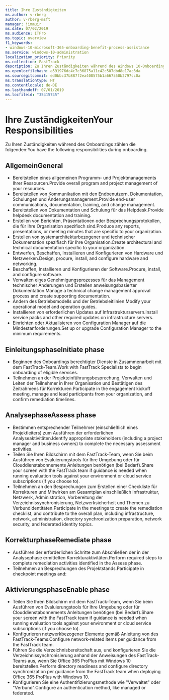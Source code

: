 ```yaml
---
title: Ihre Zuständigkeiten
ms.author: v-rberg
author: v-rberg-msft
manager: jimmuir
ms.date: 07/02/2019
ms.audience: ITPro
ms.topic: overview
f1_keywords:
- windows-10-microsoft-365-onboarding-benefit-process-assistance
ms.service: windows-10-administration
localization_priority: Priority
ms.collection: FastTrack
description: Zu Ihren Zuständigkeiten während des Windows 10-Onboardings zählen die folgenden.
ms.openlocfilehash: a591976dc4c7c36875a11c42c507dbd8e17ac3da
ms.sourcegitcommit: ed0bbc37b887f2ea408575b1a667550b2797cc0a
ms.translationtype: HT
ms.contentlocale: de-DE
ms.lasthandoff: 07/01/2019
ms.locfileid: "35415745"
---
```

# <a name="your-responsibilities"></a><span data-ttu-id="945c7-103">Ihre Zuständigkeiten</span><span class="sxs-lookup"><span data-stu-id="945c7-103">Your Responsibilities</span></span>

<span data-ttu-id="945c7-104">Zu Ihren Zuständigkeiten während des Onboardings zählen die folgenden:</span><span class="sxs-lookup"><span data-stu-id="945c7-104">You have the following responsibilities during onboarding.</span></span>

## <a name="general"></a><span data-ttu-id="945c7-105">Allgemein</span><span class="sxs-lookup"><span data-stu-id="945c7-105">General</span></span>

- <span data-ttu-id="945c7-106">Bereitstellen eines allgemeinen Programm- und Projektmanagements Ihrer Ressourcen.</span><span class="sxs-lookup"><span data-stu-id="945c7-106">Provide overall program and project management of your resources.</span></span>
- <span data-ttu-id="945c7-107">Bereitstellen von Kommunikation mit den Endbenutzern, Dokumentation, Schulungen und Änderungsmanagement.</span><span class="sxs-lookup"><span data-stu-id="945c7-107">Provide end-user communications, documentation, training, and change management.</span></span>
- <span data-ttu-id="945c7-108">Bereitstellen von Dokumentation und Schulung für das Helpdesk.</span><span class="sxs-lookup"><span data-stu-id="945c7-108">Provide helpdesk documentation and training.</span></span>
- <span data-ttu-id="945c7-109">Erstellen von Berichten, Präsentationen oder Besprechungsprotokollen, die für Ihre Organisation spezifisch sind.</span><span class="sxs-lookup"><span data-stu-id="945c7-109">Produce any reports, presentations, or meeting minutes that are specific to your organization.</span></span>
- <span data-ttu-id="945c7-110">Erstellen von systemarchitekturbezogener und technischer Dokumentation spezifisch für Ihre Organisation.</span><span class="sxs-lookup"><span data-stu-id="945c7-110">Create architectural and technical documentation specific to your organization.</span></span>
- <span data-ttu-id="945c7-111">Entwerfen, Beschaffen, Installieren und Konfigurieren von Hardware und Netzwerken.</span><span class="sxs-lookup"><span data-stu-id="945c7-111">Design, procure, install, and configure hardware and networking.</span></span>
- <span data-ttu-id="945c7-112">Beschaffen, Installieren und Konfigurieren der Software.</span><span class="sxs-lookup"><span data-stu-id="945c7-112">Procure, install, and configure software.</span></span>
- <span data-ttu-id="945c7-113">Verwalten eines Genehmigungsprozesses für das Management technischer Änderungen und Erstellen anweisungsbasierter Dokumentation.</span><span class="sxs-lookup"><span data-stu-id="945c7-113">Manage a technical change management approval process and create supporting documentation.</span></span>
- <span data-ttu-id="945c7-114">Ändern des Betriebsmodells und der Betriebsleitlinien.</span><span class="sxs-lookup"><span data-stu-id="945c7-114">Modify your operational model and operation guides.</span></span>
- <span data-ttu-id="945c7-115">Installieren von erforderlichen Updates auf Infrastrukturservern.</span><span class="sxs-lookup"><span data-stu-id="945c7-115">Install service packs and other required updates on infrastructure servers.</span></span>
- <span data-ttu-id="945c7-116">Einrichten oder Aktualisieren von Configuration Manager auf die Mindestanforderungen.</span><span class="sxs-lookup"><span data-stu-id="945c7-116">Set up or upgrade Configuration Manager to the minimum requirements.</span></span>

## <a name="initiate-phase"></a><span data-ttu-id="945c7-117">Einleitungsphase</span><span class="sxs-lookup"><span data-stu-id="945c7-117">Initiate phase</span></span>

- <span data-ttu-id="945c7-118">Beginnen des Onboardings berechtigter Dienste in Zusammenarbeit mit dem FastTrack-Team.</span><span class="sxs-lookup"><span data-stu-id="945c7-118">Work with FastTrack Specialists to begin onboarding of eligible services.</span></span>
- <span data-ttu-id="945c7-119">Teilnehmen an der Projekteinführungsbesprechung, Verwalten und Leiten der Teilnehmer in Ihrer Organisation und Bestätigen des Zeitrahmens für Korrekturen.</span><span class="sxs-lookup"><span data-stu-id="945c7-119">Participate in the engagement kickoff meeting, manage and lead participants from your organization, and confirm remediation timelines.</span></span>

## <a name="assess-phase"></a><span data-ttu-id="945c7-120">Analysephase</span><span class="sxs-lookup"><span data-stu-id="945c7-120">Assess phase</span></span>

- <span data-ttu-id="945c7-121">Bestimmen entsprechender Teilnehmer (einschließlich eines Projektleiters) zum Ausführen der erforderlichen Analyseaktivitäten.</span><span class="sxs-lookup"><span data-stu-id="945c7-121">Identify appropriate stakeholders (including a project manager and business owners) to complete the necessary assessment activities.</span></span>
- <span data-ttu-id="945c7-122">Teilen Sie Ihren Bildschirm mit dem FastTrack-Team, wenn Sie beim Ausführen von Evaluierungstools für Ihre Umgebung oder für Clouddienstabonnements Anleitungen benötigen (bei Bedarf).</span><span class="sxs-lookup"><span data-stu-id="945c7-122">Share your screen with the FastTrack team if guidance is needed when running evaluation tools against your environment or cloud service subscriptions (if you choose to).</span></span>
- <span data-ttu-id="945c7-123">Teilnehmen an den Besprechungen zum Erstellen einer Checkliste für Korrekturen und Mitwirken am Gesamtplan einschließlich Infrastruktur, Netzwerk, Administration, Vorbereitung der Verzeichnissynchronisierung, Netzwerksicherheit und Themen zu Verbundidentitäten.</span><span class="sxs-lookup"><span data-stu-id="945c7-123">Participate in the meetings to create the remediation checklist, and contribute to the overall plan, including infrastructure, network, administration, directory synchronization preparation, network security, and federated identity topics.</span></span>

## <a name="remediate-phase"></a><span data-ttu-id="945c7-124">Korrekturphase</span><span class="sxs-lookup"><span data-stu-id="945c7-124">Remediate phase</span></span>

- <span data-ttu-id="945c7-125">Ausführen der erforderlichen Schritte zum Abschließen der in der Analysephase ermittelten Korrekturaktivitäten.</span><span class="sxs-lookup"><span data-stu-id="945c7-125">Perform required steps to complete remediation activities identified in the Assess phase.</span></span>
- <span data-ttu-id="945c7-126">Teilnehmen an Besprechungen des Projektstands.</span><span class="sxs-lookup"><span data-stu-id="945c7-126">Participate in checkpoint meetings and:</span></span>

## <a name="enable-phase"></a><span data-ttu-id="945c7-127">Aktivierungsphase</span><span class="sxs-lookup"><span data-stu-id="945c7-127">Enable phase</span></span>

- <span data-ttu-id="945c7-128">Teilen Sie Ihren Bildschirm mit dem FastTrack-Team, wenn Sie beim Ausführen von Evaluierungstools für Ihre Umgebung oder für Clouddienstabonnements Anleitungen benötigen (bei Bedarf).</span><span class="sxs-lookup"><span data-stu-id="945c7-128">Share your screen with the FastTrack team if guidance is needed when running evaluation tools against your environment or cloud service subscriptions (if you choose to).</span></span>
- <span data-ttu-id="945c7-129">Konfigurieren netzwerkbezogener Elemente gemäß Anleitung von des FastTrack-Teams.</span><span class="sxs-lookup"><span data-stu-id="945c7-129">Configure network-related items per guidance from the FastTrack team.</span></span>
- <span data-ttu-id="945c7-130">Führen Sie die Verzeichnisbereitschaft aus, und konfigurieren Sie die Verzeichnissynchronisierung anhand der Anweisungen des FastTrack-Teams aus, wenn Sie Office 365 ProPlus mit Windows 10 bereitstellen.</span><span class="sxs-lookup"><span data-stu-id="945c7-130">Perform directory readiness and configure directory synchronization per guidance from the FastTrack team when deploying Office 365 ProPlus with Windows 10.</span></span>
- <span data-ttu-id="945c7-131">Konfigurieren Sie eine Authentifizierungsmethode wie "Verwaltet" oder "Verbund".</span><span class="sxs-lookup"><span data-stu-id="945c7-131">Configure an authentication method, like managed or federated.</span></span>







  

  

 